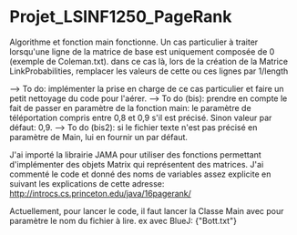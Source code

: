 # Projet_LSINF1250_PageRank

Algorithme et fonction main fonctionne.
Un cas particulier à traiter lorsqu'une ligne de la matrice de base est uniquement composée de 0 (exemple de Coleman.txt).
dans ce cas là, lors de la création de la Matrice LinkProbabilities, remplacer les valeurs de cette ou ces lignes par 1/length

--> To do: implémenter la prise en charge de ce cas particulier et faire un petit nettoyage du code pour l'aérer.
--> To do (bis): prendre en compte le fait de passer en paramètre de la fonction main: le paramètre de téléportation compris entre 0,8 et 0,9 s'il est précisé. Sinon valeur par défaut: 0,9. 
--> To do (bis2): si le fichier texte n'est pas précisé en paramètre de Main, lui en fournir un par défaut.

J'ai importé la librairie JAMA pour utiliser des fonctions permettant d'implémenter des objets Matrix qui représentent des matrices.
J'ai commenté le code et donné des noms de variables assez explicite en suivant les explications de cette adresse:
http://introcs.cs.princeton.edu/java/16pagerank/

Actuellement, pour lancer le code, il faut lancer la Classe Main avec pour paramètre le nom du fichier à lire.
ex avec BlueJ: {"Bott.txt"}
